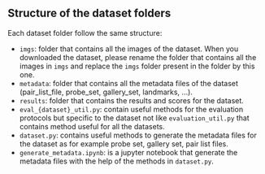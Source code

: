 ## Structure of the dataset folders
Each dataset folder follow the same structure:
- `imgs`: folder that contains all the images of the dataset. When you downloaded the dataset, please rename the folder that contains all the images in `imgs` and replace the `imgs` folder present in the folder by this one.
- `metadata`: folder that contains all the metadata files of the dataset (pair_list_file, probe_set, gallery_set, landmarks, ...).
- `results`: folder that contains the results and scores for the dataset.
- `eval_{dataset}_util.py`: contain useful methods for the evaluation protocols but specific to the dataset not like `evaluation_util.py` that contains method useful for all the datasets.
- `dataset.py`: contains useful methods to generate the metadata files for the dataset as for example probe set, gallery set, pair list files.
- `generate_metadata.ipynb`: is a jupyter notebook that generate the metadata files with the help of the methods in `dataset.py`.
